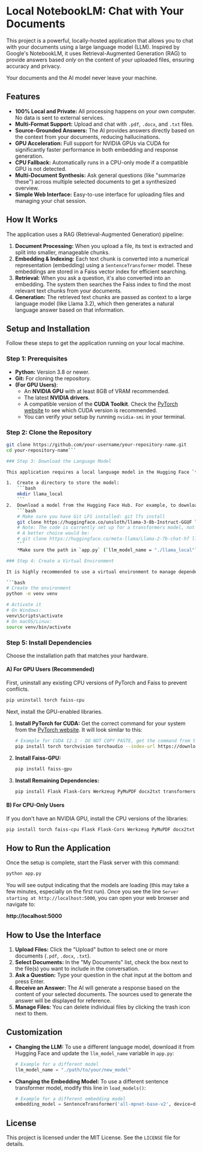 # Local NotebookLM: Chat with Your Documents

This project is a powerful, locally-hosted application that allows you to chat with your documents using a large language model (LLM). Inspired by Google's NotebookLM, it uses Retrieval-Augmented Generation (RAG) to provide answers based *only* on the content of your uploaded files, ensuring accuracy and privacy.

Your documents and the AI model never leave your machine.

 <!-- **Action Required:** Replace this with a URL to a screenshot of your app -->

## Features

-   **100% Local and Private:** All processing happens on your own computer. No data is sent to external services.
-   **Multi-Format Support:** Upload and chat with `.pdf`, `.docx`, and `.txt` files.
-   **Source-Grounded Answers:** The AI provides answers directly based on the context from your documents, reducing hallucinations.
-   **GPU Acceleration:** Full support for NVIDIA GPUs via CUDA for significantly faster performance in both embedding and response generation.
-   **CPU Fallback:** Automatically runs in a CPU-only mode if a compatible GPU is not detected.
-   **Multi-Document Synthesis:** Ask general questions (like "summarize these") across multiple selected documents to get a synthesized overview.
-   **Simple Web Interface:** Easy-to-use interface for uploading files and managing your chat session.

## How It Works

The application uses a RAG (Retrieval-Augmented Generation) pipeline:

1.  **Document Processing:** When you upload a file, its text is extracted and split into smaller, manageable chunks.
2.  **Embedding & Indexing:** Each text chunk is converted into a numerical representation (embedding) using a `SentenceTransformer` model. These embeddings are stored in a Faiss vector index for efficient searching.
3.  **Retrieval:** When you ask a question, it's also converted into an embedding. The system then searches the Faiss index to find the most relevant text chunks from your documents.
4.  **Generation:** The retrieved text chunks are passed as context to a large language model (like Llama 3.2), which then generates a natural language answer based on that information.

## Setup and Installation

Follow these steps to get the application running on your local machine.

### Step 1: Prerequisites

-   **Python:** Version 3.8 or newer.
-   **Git:** For cloning the repository.
-   **(For GPU Users)**:
    -   An **NVIDIA GPU** with at least 8GB of VRAM recommended.
    -   The latest **NVIDIA drivers**.
    -   A compatible version of the **CUDA Toolkit**. Check the [PyTorch website](https://pytorch.org/get-started/locally/) to see which CUDA version is recommended.
    -   You can verify your setup by running `nvidia-smi` in your terminal.

### Step 2: Clone the Repository

```bash
git clone https://github.com/your-username/your-repository-name.git
cd your-repository-name```

### Step 3: Download the Language Model

This application requires a local language model in the Hugging Face `transformers` format.

1.  Create a directory to store the model:
    ```bash
    mkdir llama_local
    ```
2.  Download a model from the Hugging Face Hub. For example, to download a smaller, optimized version of Llama 3, you can use `git`:
    ```bash
    # Make sure you have Git LFS installed: git lfs install
    git clone https://huggingface.co/unsloth/llama-3-8b-Instruct-GGUF llama_local 
    # Note: The code is currently set up for a transformers model, not GGUF. 
    # A better choice would be:
    # git clone https://huggingface.co/meta-llama/Llama-2-7b-chat-hf llama_local
    ```
    *Make sure the path in `app.py` (`llm_model_name = "./llama_local"`) matches where you download the model.*

### Step 4: Create a Virtual Environment

It is highly recommended to use a virtual environment to manage dependencies.

```bash
# Create the environment
python -m venv venv

# Activate it
# On Windows:
venv\Scripts\activate
# On macOS/Linux:
source venv/bin/activate
```

### Step 5: Install Dependencies

Choose the installation path that matches your hardware.

#### A) For GPU Users (Recommended)

First, uninstall any existing CPU versions of PyTorch and Faiss to prevent conflicts.

```bash
pip uninstall torch faiss-cpu
```

Next, install the GPU-enabled libraries.

1.  **Install PyTorch for CUDA:** Get the correct command for your system from the [PyTorch website](https://pytorch.org/get-started/locally/). It will look similar to this:
    ```bash
    # Example for CUDA 12.1 - DO NOT COPY PASTE, get the command from the official site!
    pip install torch torchvision torchaudio --index-url https://download.pytorch.org/whl/cu121
    ```
2.  **Install Faiss-GPU:**
    ```bash
    pip install faiss-gpu
    ```
3.  **Install Remaining Dependencies:**
    ```bash
    pip install Flask Flask-Cors Werkzeug PyMuPDF docx2txt transformers sentence-transformers langchain-text-splitters numpy
    ```

#### B) For CPU-Only Users

If you don't have an NVIDIA GPU, install the CPU versions of the libraries:

```bash
pip install torch faiss-cpu Flask Flask-Cors Werkzeug PyMuPDF docx2txt transformers sentence-transformers langchain-text-splitters numpy
```

## How to Run the Application

Once the setup is complete, start the Flask server with this command:

```bash
python app.py
```

You will see output indicating that the models are loading (this may take a few minutes, especially on the first run). Once you see the line `Server starting at http://localhost:5000`, you can open your web browser and navigate to:

**http://localhost:5000**

## How to Use the Interface

1.  **Upload Files:** Click the "Upload" button to select one or more documents (`.pdf`, `.docx`, `.txt`).
2.  **Select Documents:** In the "My Documents" list, check the box next to the file(s) you want to include in the conversation.
3.  **Ask a Question:** Type your question in the chat input at the bottom and press Enter.
4.  **Receive an Answer:** The AI will generate a response based on the content of your selected documents. The sources used to generate the answer will be displayed for reference.
5.  **Manage Files:** You can delete individual files by clicking the trash icon next to them.

## Customization

-   **Changing the LLM:** To use a different language model, download it from Hugging Face and update the `llm_model_name` variable in `app.py`:
    ```python
    # Example for a different model
    llm_model_name = "./path/to/your/new_model" 
    ```
-   **Changing the Embedding Model:** To use a different sentence transformer model, modify this line in `load_models()`:
    ```python
    # Example for a different embedding model
    embedding_model = SentenceTransformer('all-mpnet-base-v2', device=device)
    ```

## License

This project is licensed under the MIT License. See the `LICENSE` file for details.